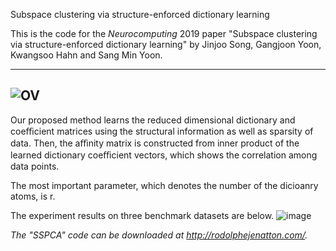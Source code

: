 Subspace clustering via structure-enforced dictionary learning

This is the code for the *Neurocomputing* 2019 paper "Subspace clustering via structure-enforced dictionary learning" by Jinjoo Song, Gangjoon Yoon, Kwangsoo Hahn and Sang Min Yoon.

-------------------------------------------------------------------------------------------------------------------
![OV](https://user-images.githubusercontent.com/18275012/61757205-95502e80-adfa-11e9-822c-e84ddaa71b14.png)
-------------------------------------------------------------------------------------------------------------------

Our proposed method learns the reduced dimensional dictionary and coeﬃcient matrices using the structural information as well as sparsity of data. Then, the aﬃnity matrix is constructed from inner product of the learned dictionary coeﬃcient vectors, which shows the correlation among data points.

The most important parameter, which denotes the number of the dicioanry atoms, is r. 

The experiment results on three benchmark datasets are below.
![image](https://user-images.githubusercontent.com/18275012/61845041-a2dde500-aedc-11e9-97bb-8490ec7fea31.png)


*The "SSPCA" code can be downloaded at http://rodolphejenatton.com/.*
